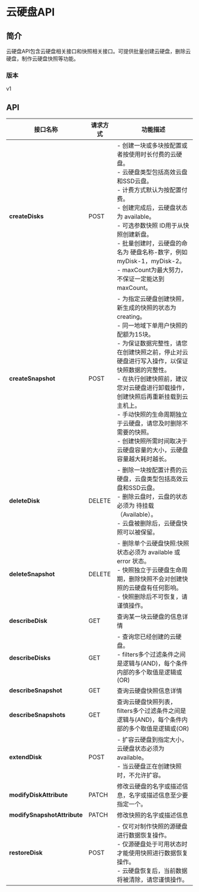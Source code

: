 # 云硬盘API


## 简介
云硬盘API包含云硬盘相关接口和快照相关接口。可提供批量创建云硬盘，删除云硬盘，制作云硬盘快照等功能。


### 版本
v1


## API
|接口名称|请求方式|功能描述|
|---|---|---|
|**createDisks**|POST|-   创建一块或多块按配置或者按使用时长付费的云硬盘。</br>-   云硬盘类型包括高效云盘和SSD云盘。</br>-   计费方式默认为按配置付费。</br>-   创建完成后，云硬盘状态为 available。</br>-   可选参数快照 ID用于从快照创建新盘。</br>-   批量创建时，云硬盘的命名为 硬盘名称-数字，例如 myDisk-1，myDisk-2。</br>-   maxCount为最大努力，不保证一定能达到maxCount。</br>|
|**createSnapshot**|POST|-   为指定云硬盘创建快照，新生成的快照的状态为creating。</br>-   同一地域下单用户快照的配额为15块。</br>-   为保证数据完整性，请您在创建快照之前，停止对云硬盘进行写入操作，以保证快照数据的完整性。</br>-   在执行创建快照前，建议您对云硬盘进行卸载操作，创建快照后再重新挂载到云主机上。</br>-   手动快照的生命周期独立于云硬盘，请您及时删除不需要的快照。</br>-   创建快照所需时间取决于云硬盘容量的大小，云硬盘容量越大耗时越长。</br>|
|**deleteDisk**|DELETE|-   删除一块按配置计费的云硬盘，云盘类型包括高效云盘和SSD云盘。</br>-   删除云盘时，云盘的状态必须为 待挂载（Available）。</br>-   云盘被删除后，云硬盘快照可以被保留。</br>|
|**deleteSnapshot**|DELETE|-   删除单个云硬盘快照:快照状态必须为 available 或 error 状态。</br>-   快照独立于云硬盘生命周期，删除快照不会对创建快照的云硬盘有任何影响。</br>-   快照删除后不可恢复，请谨慎操作。</br>|
|**describeDisk**|GET|查询某一块云硬盘的信息详情|
|**describeDisks**|GET|-   查询您已经创建的云硬盘。</br>-   filters多个过滤条件之间是逻辑与(AND)，每个条件内部的多个取值是逻辑或(OR)</br>|
|**describeSnapshot**|GET|查询云硬盘快照信息详情|
|**describeSnapshots**|GET|查询云硬盘快照列表，filters多个过滤条件之间是逻辑与(AND)，每个条件内部的多个取值是逻辑或(OR)|
|**extendDisk**|POST|-   扩容云硬盘到指定大小，云硬盘状态必须为 available。</br>-   当云硬盘正在创建快照时，不允许扩容。</br>|
|**modifyDiskAttribute**|PATCH|修改云硬盘的名字或描述信息，名字或描述信息至少要指定一个。|
|**modifySnapshotAttribute**|PATCH|修改快照的名字或描述信息|
|**restoreDisk**|POST|-   仅可对制作快照的源硬盘进行数据恢复操作。</br>-   仅源硬盘处于可用状态时才能使用快照进行数据恢复操作。</br>-   云硬盘恢复后，当前数据将被清除，请您谨慎操作。</br>|
